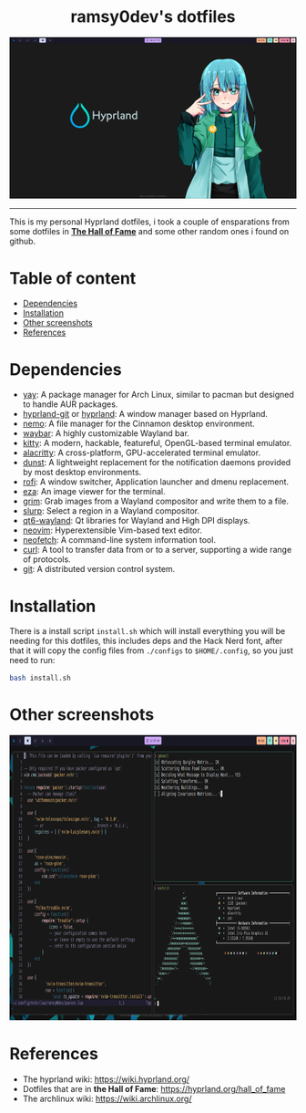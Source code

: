 <div align="center">

# ramsy0dev's dotfiles

<img src="assets/desktop.png" />

</div>

---

This is my personal Hyprland dotfiles, i took a couple of ensparations from some dotfiles in **[The Hall of Fame](https://hyprland.org/hall_of_fame/)** and some other random ones i found on github.

# Table of content

* [Dependencies](#dependencies)
* [Installation](#installation)
* [Other screenshots](#other-screenshots)
* [References](#references)

# Dependencies

* [yay](https://github.com/Jguer/yay): A package manager for Arch Linux, similar to pacman but designed to handle AUR packages.
* [hyprland-git](https://aur.archlinux.org/packages/hyprland-git) or [hyprland](https://github.com/hyprwm/Hyprland): A window manager based on Hyprland.
* [nemo](https://github.com/linuxmint/nemo): A file manager for the Cinnamon desktop environment.
* [waybar](https://github.com/Alexays/Waybar): A highly customizable Wayland bar.
* [kitty](https://sw.kovidgoyal.net/#kitty): A modern, hackable, featureful, OpenGL-based terminal emulator.
* [alacritty](https://github.com/alacritty/alacritty): A cross-platform, GPU-accelerated terminal emulator.
* [dunst](https://github.com/dunst-project/dunst): A lightweight replacement for the notification daemons provided by most desktop environments.
* [rofi](https://github.com/davatorium/rofi): A window switcher, Application launcher and dmenu replacement.
* [eza](https://github.com/daniel-j-hermansson/eza): An image viewer for the terminal.
* [grim](https://github.com/emersion/grim): Grab images from a Wayland compositor and write them to a file.
* [slurp](https://github.com/emersion/slurp): Select a region in a Wayland compositor.
* [qt6-wayland](https://www.qt.io/blog/qt-for-the-linux-desktop-part-ii-wayland-and-high-dpi): Qt libraries for Wayland and High DPI displays.
* [neovim](https://github.com/neovim/neovim): Hyperextensible Vim-based text editor.
* [neofetch](https://github.com/dylanaraps/neofetch): A command-line system information tool.
* [curl](https://curl.se/download.html): A tool to transfer data from or to a server, supporting a wide range of protocols.
* [git](https://git-scm.com/downloads): A distributed version control system.

# Installation

There is a install script `install.sh` which will install everything you will be needing for this dotfiles, this includes deps and the Hack Nerd font, after that it will copy the config files from `./configs` to `$HOME/.config`, so you just need to run:

```bash
bash install.sh
```

# Other screenshots

<img src="assets/desktop-multi-terminal-windows.png" height="500" />

# References

* The hyprland wiki: https://wiki.hyprland.org/
* Dotfiles that are in **the Hall of Fame**: https://hyprland.org/hall_of_fame
* The archlinux wiki: https://wiki.archlinux.org/
